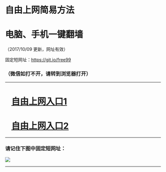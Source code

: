 ﻿# 自由上网简易方法

# 电脑、手机一键翻墙

（2017/10/09 更新，网址有效）

固定短网址：https://git.io/free99

### （微信如打不开，请转到浏览器打开）


***





# &nbsp;&nbsp; <a href="http://ft1703113552.fwq-tz-1001.info/fwqtz01.html?t=100900112640 " target="_blank">自由上网入口1</a>
# &nbsp;&nbsp; <a href="http://ft2101823394.fwq-tz-1002.info/fwqtz02.html?t=100900113173 " target="_blank">自由上网入口2</a>
***

### 请记住下图中固定短网址：

<img src="https://s3-us-west-2.amazonaws.com/fwq-1001/yjfq-20170905okok.png" /> 


***

